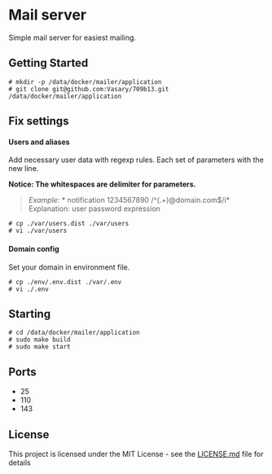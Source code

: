 
# Mail server  
  
Simple mail server for easiest mailing.
  
## Getting Started  
```  
# mkdir -p /data/docker/mailer/application  
# git clone git@github.com:Vasary/709b13.git /data/docker/mailer/application  
```  
  
## Fix settings  
  
#### Users and aliases  
Add necessary user data with regexp rules. Each set of parameters with the new line.

**Notice: The whitespaces are delimiter for parameters.**

> *Example:*  * notification			 1234567890		/^(.+)@domain.com$/i*  
> Explanation: user						password			expression
```  
# cp ./var/users.dist ./var/users  
# vi ./var/users  
```  
  
#### Domain config  
Set your domain in environment file.
```  
# cp ./env/.env.dist ./var/.env  
# vi ./.env  
```  
  
## Starting  
```  
# cd /data/docker/mailer/application  
# sudo make build  
# sudo make start  
```  
  
## Ports  
* 25  
* 110  
* 143  
  
## License  
This project is licensed under the MIT License - see the [LICENSE.md](LICENSE.md) file for details